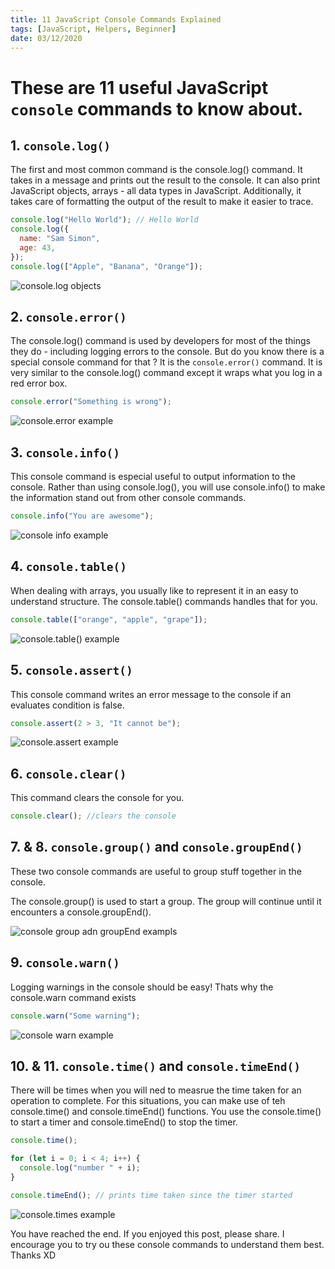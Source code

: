 ```yaml
---
title: 11 JavaScript Console Commands Explained
tags: [JavaScript, Helpers, Beginner]
date: 03/12/2020
---
```


# These are 11 useful JavaScript `console` commands to know about.

## 1. `console.log()`

The first and most common command is the console.log() command. It takes in a message and prints out the result to the console. It can also print JavaScript objects, arrays - all data types in JavaScript. Additionally, it takes care of formatting the output of the result to make it easier to trace.

```javascript
console.log("Hello World"); // Hello World
console.log({
  name: "Sam Simon",
  age: 43,
});
console.log(["Apple", "Banana", "Orange"]);
```

![console.log objects](https://i.ibb.co/NZJHBk3/console-logobj.png)

## 2. `console.error()`

The console.log() command is used by developers for most of the things they do - including logging errors to the console. But do you know there is a special console command for that ? It is the `console.error()` command. It is very similar to the console.log() command except it wraps what you log in a red error box.

```javascript
console.error("Something is wrong");
```

![console.error example](https://i.ibb.co/YfnPcZQ/consoleerror.png)

## 3. `console.info()`

This console command is especial useful to output information to the console. Rather than using console.log(), you will use console.info() to make the information stand out from other console commands.

```javascript
console.info("You are awesome");
```

![console info example](https://i.ibb.co/rsTWxbw/consoleinfo.png)

## 4. `console.table()`

When dealing with arrays, you usually like to represent it in an easy to understand structure. The console.table() commands handles that for you.

```javascript
console.table(["orange", "apple", "grape"]);
```

![console.table() example](https://i.ibb.co/yB5vbL3/consoletable.png)

## 5. `console.assert()`

This console command writes an error message to the console if an evaluates condition is false.

```javascript
console.assert(2 > 3, "It cannot be");
```

![console.assert example](https://i.ibb.co/2sZ49sB/consoleassert.png)

## 6. `console.clear()`

This command clears the console for you.

```javascript
console.clear(); //clears the console
```

## 7. & 8. `console.group()` and `console.groupEnd()`

These two console commands are useful to group stuff together in the console.

The console.group() is used to start a group. The group will continue until it encounters a console.groupEnd().

![console group adn groupEnd exampls](https://i.ibb.co/wLpcTqX/consolegroups.png)

## 9. `console.warn()`

Logging warnings in the console should be easy! Thats why the console.warn command exists

```javascript
console.warn("Some warning");
```

![console warn example](https://i.ibb.co/4sSpPFV/consolewarn.png)

## 10. & 11. `console.time()` and `console.timeEnd()`

There will be times when you will ned to measrue the time taken for an operation to complete. For this situations, you can make use of teh console.time() and console.timeEnd() functions.
You use the console.time() to start a timer and console.timeEnd() to stop the timer.

```javascript
console.time();

for (let i = 0; i < 4; i++) {
  console.log("number " + i);
}

console.timeEnd(); // prints time taken since the timer started
```

![console.times example](https://i.ibb.co/JHrvCHF/consoletime.png)

You have reached the end. If you enjoyed this post, please share.
I encourage you to try ou these console commands to understand them best.
Thanks XD
